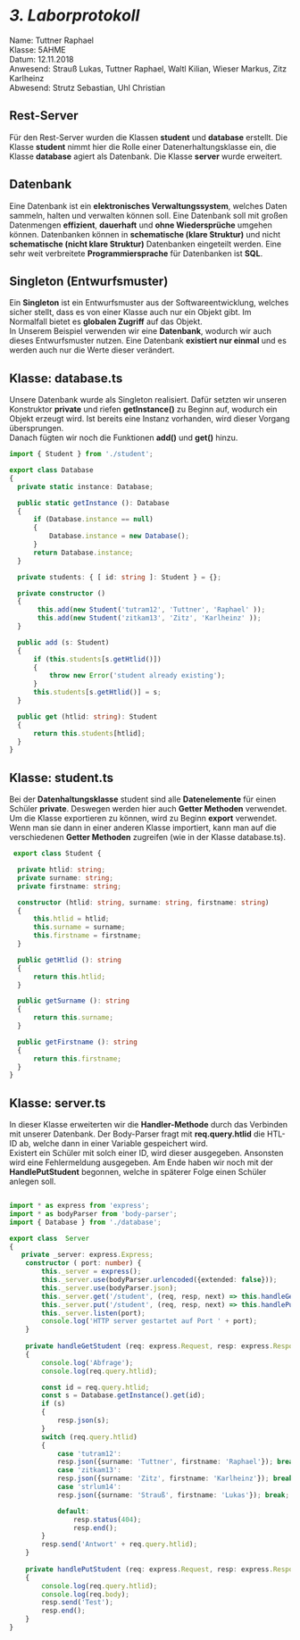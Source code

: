 # *3. Laborprotokoll*

  Name: Tuttner Raphael   
  Klasse: 5AHME   
  Datum: 12.11.2018   
  Anwesend: Strauß Lukas, Tuttner Raphael, Waltl Kilian, Wieser Markus, Zitz Karlheinz    
  Abwesend: Strutz Sebastian, Uhl Christian
  
  ## Rest-Server
  
Für den Rest-Server wurden die Klassen **student** und **database** erstellt. Die Klasse **student** nimmt hier die Rolle einer Datenerhaltungsklasse ein, die Klasse **database** agiert als Datenbank. Die Klasse **server** wurde erweitert.

  ## Datenbank
  
Eine Datenbank ist ein **elektronisches Verwaltungssystem**, welches Daten sammeln, halten und verwalten können soll. Eine Datenbank soll mit großen Datenmengen **effizient**, **dauerhaft** und **ohne Wiedersprüche** umgehen können. Datenbanken können in **schematische (klare Struktur)** und nicht **schematische (nicht klare Struktur)** Datenbanken eingeteilt werden. Eine sehr weit verbreitete **Programmiersprache** für Datenbanken ist **SQL**.
  
  ## Singleton (Entwurfsmuster)
  
Ein **Singleton** ist ein Entwurfsmuster aus der Softwareentwicklung, welches sicher stellt, dass es von einer Klasse auch nur ein Objekt gibt. Im Normalfall bietet es **globalen Zugriff** auf das Objekt.  
In Unserem Beispiel verwenden wir eine **Datenbank**, wodurch wir auch dieses Entwurfsmuster nutzen. Eine Datenbank **existiert nur einmal** und es werden auch nur die Werte dieser verändert.
  
  ## Klasse: database.ts
  
Unsere Datenbank wurde als Singleton realisiert. Dafür setzten wir unseren Konstruktor **private** und riefen **getInstance()** zu Beginn auf, wodurch ein Objekt erzeugt wird. Ist bereits eine Instanz vorhanden, wird dieser Vorgang übersprungen.  
Danach fügten wir noch die Funktionen **add()** und **get()** hinzu.
  
  ```typescript
import { Student } from './student';

export class Database
{
    private static instance: Database;

    public static getInstance (): Database
    {
        if (Database.instance == null)
        {
            Database.instance = new Database();
        }
        return Database.instance;
    }

    private students: { [ id: string ]: Student } = {};

    private constructor ()
    {
         this.add(new Student('tutram12', 'Tuttner', 'Raphael' ));
         this.add(new Student('zitkam13', 'Zitz', 'Karlheinz' ));
    }

    public add (s: Student)
    {
        if (this.students[s.getHtlid()])
        {
            throw new Error('student already existing');
        }
        this.students[s.getHtlid()] = s;
    }

    public get (htlid: string): Student
    {
        return this.students[htlid];
    }
}

  ```
  
  ## Klasse: student.ts
  
Bei der **Datenhaltungsklasse** student sind alle **Datenelemente** für einen Schüler **private**. Deswegen werden hier auch **Getter Methoden** verwendet.  
Um die Klasse exportieren zu können, wird zu Beginn **export** verwendet. Wenn man sie dann in einer anderen Klasse importiert, kann man auf die verschiedenen **Getter Methoden** zugreifen (wie in der Klasse database.ts).
  
  
  ```typescript
   export class Student {

    private htlid: string;
    private surname: string;
    private firstname: string;

    constructor (htlid: string, surname: string, firstname: string)
    {
        this.htlid = htlid;
        this.surname = surname;
        this.firstname = firstname;
    }

    public getHtlid (): string
    {
        return this.htlid;
    }

    public getSurname (): string
    {
        return this.surname;
    }

    public getFirstname (): string
    {
        return this.firstname;
    }
}
  ```
  
  ## Klasse: server.ts
  
In dieser Klasse erweiterten wir die **Handler-Methode** durch das Verbinden mit unserer Datenbank. Der Body-Parser fragt mit **req.query.htlid** die HTL-ID ab, welche dann in einer Variable gespeichert wird.  
Existert ein Schüler mit solch einer ID, wird dieser ausgegeben. Ansonsten wird eine Fehlermeldung ausgegeben. Am Ende haben wir noch mit der **HandlePutStudent** begonnen, welche in späterer Folge einen Schüler anlegen soll.
  
  
```typescript

import * as express from 'express';
import * as bodyParser from 'body-parser';
import { Database } from './database';

export class  Server
{
   private _server: express.Express;
    constructor ( port: number) {
        this._server = express(); 
        this._server.use(bodyParser.urlencoded({extended: false}));
        this._server.use(bodyParser.json);
        this._server.get('/student', (req, resp, next) => this.handleGetStudent(req, resp, next));
        this._server.put('/student', (req, resp, next) => this.handlePutStudent(req, resp, next));
        this._server.listen(port); 
        console.log('HTTP server gestartet auf Port ' + port);
    }
    
    private handleGetStudent (req: express.Request, resp: express.Response, next: express.NextFunction)
    {
        console.log('Abfrage');
        console.log(req.query.htlid);

        const id = req.query.htlid;
        const s = Database.getInstance().get(id);
        if (s)
        {
            resp.json(s);
        }
        switch (req.query.htlid)
        {
            case 'tutram12':
            resp.json({surname: 'Tuttner', firstname: 'Raphael'}); break;
            case 'zitkam13':
            resp.json({surname: 'Zitz', firstname: 'Karlheinz'}); break;
            case 'strlum14':
            resp.json({surname: 'Strauß', firstname: 'Lukas'}); break;

            default:
                resp.status(404);
                resp.end();
        }
        resp.send('Antwort' + req.query.htlid);
    }
    
    private handlePutStudent (req: express.Request, resp: express.Response, next: express.NextFunction)
    {
        console.log(req.query.htlid);
        console.log(req.body);
        resp.send('Test');
        resp.end();
    }
}
```
